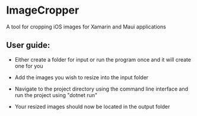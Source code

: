 # ImageCropper
A tool for cropping iOS images for Xamarin and Maui applications

## User guide:

- Either create a folder for input or run the program once and it will create one for you

- Add the images you wish to resize into the input folder

- Navigate to the project directory using the command line interface and run the project using "dotnet run"

- Your resized images should now be located in the output folder

